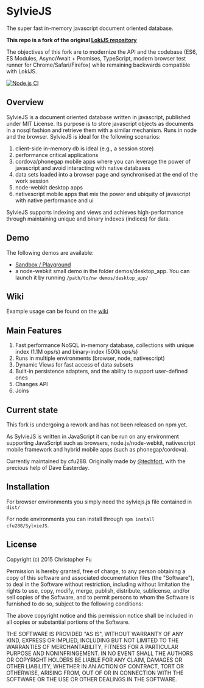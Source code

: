 # SylvieJS

The super fast in-memory javascript document oriented database.

**This repo is a fork of the original [LokiJS repository](https://github.com/techfort/LokiJS)**

The objectives of this fork are to modernize the API and the codebase (ES6, ES Modules, Async/Await + Promises, TypeScript, modern browser test runner for Chrome/Safari/Firefox) while remaining backwards compatible with LokiJS.

[![Node.js CI](https://github.com/cfu288/SylvieJS/actions/workflows/ci.yaml/badge.svg)](https://github.com/cfu288/SylvieJS/actions/workflows/ci.yaml)

## Overview

SylvieJS is a document oriented database written in javascript, published under MIT License.
Its purpose is to store javascript objects as documents in a nosql fashion and retrieve them with a similar mechanism.
Runs in node and the browser.
SylvieJS is ideal for the following scenarios:

1. client-side in-memory db is ideal (e.g., a session store)
2. performance critical applications
3. cordova/phonegap mobile apps where you can leverage the power of javascript and avoid interacting with native databases
4. data sets loaded into a browser page and synchronised at the end of the work session
5. node-webkit desktop apps
6. nativescript mobile apps that mix the power and ubiquity of javascript with native performance and ui

SylvieJS supports indexing and views and achieves high-performance through maintaining unique and binary indexes (indices) for data.

## Demo

The following demos are available:

- [Sandbox / Playground](https://rawgit.com/techfort/LokiJS/master/examples/sandbox/LokiSandbox.htm)
- a node-webkit small demo in the folder demos/desktop_app. You can launch it by running `/path/to/nw demos/desktop_app/`

## Wiki

Example usage can be found on the [wiki](https://github.com/techfort/LokiJS/wiki)

## Main Features

1. Fast performance NoSQL in-memory database, collections with unique index (1.1M ops/s) and binary-index (500k ops/s)
2. Runs in multiple environments (browser, node, nativescript)
3. Dynamic Views for fast access of data subsets
4. Built-in persistence adapters, and the ability to support user-defined ones
5. Changes API
6. Joins

## Current state

This fork is undergoing a rework and has not been released on npm yet.

As SylvieJS is written in JavaScript it can be run on any environment supporting JavaScript such as browsers, node.js/node-webkit, nativescript mobile framework and hybrid mobile apps (such as phonegap/cordova).

Currently maintained by cfu288. Originally made by [@techfort](http://twitter.com/tech_fort), with the precious help of Dave Easterday.

## Installation

For browser environments you simply need the sylviejs.js file contained in `dist/`

For node environments you can install through `npm install cfu288/SylvieJS`.

## License

Copyright (c) 2015 Christopher Fu

Permission is hereby granted, free of charge, to any person obtaining a copy of this software and associated documentation files (the "Software"), to deal in the Software without restriction, including without limitation the rights to use, copy, modify, merge, publish, distribute, sublicense, and/or sell copies of the Software, and to permit persons to whom the Software is furnished to do so, subject to the following conditions:

The above copyright notice and this permission notice shall be included in all copies or substantial portions of the Software.

THE SOFTWARE IS PROVIDED "AS IS", WITHOUT WARRANTY OF ANY KIND, EXPRESS OR IMPLIED, INCLUDING BUT NOT LIMITED TO THE WARRANTIES OF MERCHANTABILITY, FITNESS FOR A PARTICULAR PURPOSE AND NONINFRINGEMENT. IN NO EVENT SHALL THE AUTHORS OR COPYRIGHT HOLDERS BE LIABLE FOR ANY CLAIM, DAMAGES OR OTHER LIABILITY, WHETHER IN AN ACTION OF CONTRACT, TORT OR OTHERWISE, ARISING FROM, OUT OF OR IN CONNECTION WITH THE SOFTWARE OR THE USE OR OTHER DEALINGS IN THE SOFTWARE.
